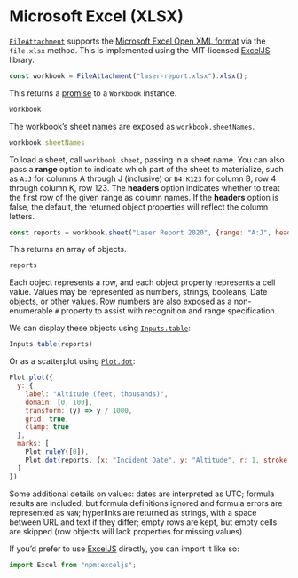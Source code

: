 # Microsoft Excel (XLSX)

[`FileAttachment`](../data#files) supports the [Microsoft Excel Open XML format](https://en.wikipedia.org/wiki/Office_Open_XML) via the `file.xlsx` method. This is implemented using the MIT-licensed [ExcelJS](https://github.com/exceljs/exceljs) library.

```js echo
const workbook = FileAttachment("laser-report.xlsx").xlsx();
```

This returns a [promise](../reactivity#promises) to a `Workbook` instance.

```js echo
workbook
```

The workbook’s sheet names are exposed as `workbook.sheetNames`.

```js echo
workbook.sheetNames
```

To load a sheet, call `workbook.sheet`, passing in a sheet name. You can also pass a **range** option to indicate which part of the sheet to materialize, such as `A:J` for columns A through J (inclusive) or `B4:K123` for column B, row 4 through column K, row 123. The **headers** option indicates whether to treat the first row of the given range as column names. If the **headers** option is false, the default, the returned object properties will reflect the column letters.

```js echo
const reports = workbook.sheet("Laser Report 2020", {range: "A:J", headers: true});
```

This returns an array of objects.

```js echo
reports
```

Each object represents a row, and each object property represents a cell value. Values may be represented as numbers, strings, booleans, Date objects, or [other values](https://github.com/exceljs/exceljs/blob/master/README.md#value-types). Row numbers are also exposed as a non-enumerable `#` property to assist with recognition and range specification.

We can display these objects using [`Inputs.table`](../inputs/table):

```js echo
Inputs.table(reports)
```

Or as a scatterplot using [`Plot.dot`](https://observablehq.com/plot/marks/dot):

```js echo
Plot.plot({
  y: {
    label: "Altitude (feet, thousands)",
    domain: [0, 100],
    transform: (y) => y / 1000,
    grid: true,
    clamp: true
  },
  marks: [
    Plot.ruleY([0]),
    Plot.dot(reports, {x: "Incident Date", y: "Altitude", r: 1, stroke: "Incident Time", tip: true})
  ]
})
```

Some additional details on values: dates are interpreted as UTC; formula results are included, but formula definitions ignored and formula errors are represented as `NaN`; hyperlinks are returned as strings, with a space between URL and text if they differ; empty rows are kept, but empty cells are skipped (row objects will lack properties for missing values).

If you’d prefer to use [ExcelJS](https://github.com/exceljs/exceljs) directly, you can import it like so:

```js run=false
import Excel from "npm:exceljs";
```
